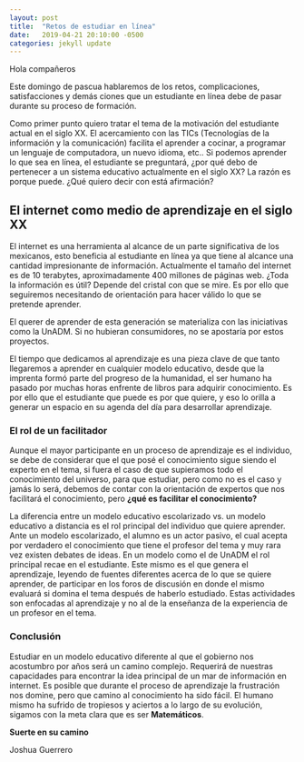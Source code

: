 ```yaml
---
layout: post
title:  "Retos de estudiar en línea"
date:   2019-04-21 20:10:00 -0500
categories: jekyll update
---
```

Hola compañeros

Este domingo de pascua hablaremos de los retos, complicaciones, satisfacciones y demás ciones
que un estudiante en línea debe de pasar durante su proceso de formación.

Como primer punto quiero tratar el tema de la motivación del estudiante actual en el siglo XX.
El acercamiento con las TICs (Tecnologías de la información y la comunicación) facilita el
aprender a cocinar, a programar un lenguaje de computadora, un nuevo idioma, etc.. Si podemos
aprender lo que sea en línea, el estudiante se preguntará, ¿por qué debo de pertenecer a un 
sistema educativo actualmente en el siglo XX? La razón es porque puede. ¿Qué quiero decir
con está afirmación?

## El internet como medio de aprendizaje en el siglo XX

El internet es una herramienta al alcance de un parte significativa de los mexicanos, esto
beneficia al estudiante en línea ya que tiene al alcance una cantidad impresionante de información.
Actualmente el tamaño del internet es de 10 terabytes, aproximadamente 400 millones de páginas
web. ¿Toda la información es útil? Depende del cristal con que se mire. Es por ello que seguiremos
necesitando de orientación para hacer válido lo que se pretende aprender.

El querer de aprender de esta generación se materializa con las iniciativas como la UnADM.
Si no hubieran consumidores, no se apostaría por estos proyectos.

El tiempo que dedicamos al aprendizaje es una pieza clave de que tanto llegaremos a aprender
en cualquier modelo educativo, desde que la imprenta formó parte del progreso de la humanidad,
el ser humano ha pasado por muchas horas enfrente de libros para adquirir conocimiento. Es por
ello que el estudiante que puede es por que quiere, y eso lo orilla a generar un espacio en su
agenda del día para desarrollar aprendizaje.

### El rol de un facilitador

Aunque el mayor participante en un proceso de aprendizaje es el individuo, se debe de considerar
que el que posé el conocimiento sigue siendo el experto en el tema, si fuera el caso de que
supieramos todo el conocimiento del universo, para que estudiar, pero como no es el caso y jamás lo será,
debemos de contar con la orientación de expertos que nos facilitará el conocimiento, pero __¿qué es facilitar
el conocimiento?__

La diferencia entre un modelo educativo escolarizado vs. un modelo educativo a distancia es el rol principal del
individuo que quiere aprender. Ante un modelo escolarizado, el alumno es un actor pasivo, el cual acepta por verdadero
el conocimiento que tiene el profesor del tema y muy rara vez existen debates de ideas. En un modelo como el de UnADM
el rol principal recae en el estudiante. Este mismo es el que genera el aprendizaje, leyendo de fuentes diferentes
acerca de lo que se quiere aprender, de participar en los foros de discusión en donde el mismo evaluará si domina
el tema después de haberlo estudiado. Estas actividades son enfocadas al aprendizaje y no al de la enseñanza de la
experiencia de un profesor en el tema.

### Conclusión

Estudiar en un modelo educativo diferente al que el gobierno nos acostumbro por años será un camino complejo. Requerirá
de nuestras capacidades para encontrar la idea principal de un mar de información en internet. Es posible que durante
el proceso de aprendizaje la frustración nos domine, pero que camino al conocimiento ha sido fácil. El humano mismo
ha sufrido de tropiesos y aciertos a lo largo de su evolución, sigamos con la meta clara que es ser __Matemáticos__.

__Suerte en su camino__

Joshua Guerrero 